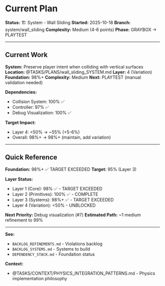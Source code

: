 # Current Plan

**Status:** 🏗️ System - Wall Sliding
**Started:** 2025-10-18
**Branch:** system/wall_sliding
**Complexity:** Medium (4-6 points)
**Phase:** GRAYBOX → PLAYTEST

---

## Current Work

**System:** Preserve player intent when colliding with vertical surfaces
**Location:** @TASKS/PLANS/wall_sliding_SYSTEM.md
**Layer:** 4 (Variation)
**Foundation:** 98%+
**Complexity:** Medium
**Next:** PLAYTEST (manual validation needed)

**Dependencies:**
- Collision System: 100% ✅
- Controller: 97% ✅
- Debug Visualization: 100% ✅

**Target Impact:**
- Layer 4: <50% → ~55% (+5-6%)
- Overall: 98%+ → 98%+ (maintain, add variation)

---

## Quick Reference

**Foundation:** 98%+ ✅ TARGET EXCEEDED
**Target:** 95% (Layer 3)

**Layer Status:**
- Layer 1 (Core): 98% ✅ - TARGET EXCEEDED
- Layer 2 (Primitives): 100% ✅ - COMPLETE
- Layer 3 (Systems): 98%+ ✅ - TARGET EXCEEDED
- Layer 4 (Variation): <50% - UNBLOCKED

**Next Priority:** Debug visualization (#7)
**Estimated Path:** ~1 medium refinement to 99%

---

**See:**
- `BACKLOG_REFINEMENTS.md` - Violations backlog
- `BACKLOG_SYSTEMS.md` - Systems to build
- `DEPENDENCY_STACK.md` - Foundation status

**Context:**
- @TASKS/CONTEXT/PHYSICS_INTEGRATION_PATTERNS.md - Physics implementation philosophy
